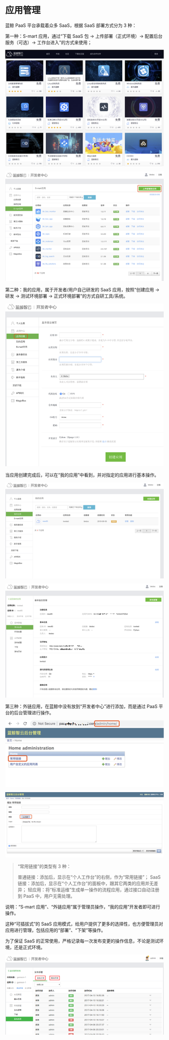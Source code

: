 # 应用管理

蓝鲸 PaaS 平台承载着众多 SaaS，根据 SaaS 部署方式分为 3 种：

第一种：S-mart 应用，通过“下载 SaaS 包 -> 上传部署（正式环境）-> 配置后台服务（可选）-> 工作台进入”的方式来使用；

![-w2020](../../assets/smartsaas.png)

![-w2020](../../assets/smartupload.png)

第二种：我的应用，属于开发者/用户自己研发的 SaaS 应用，按照“创建应用 -> 研发 -> 测试环境部署 -> 正式环境部署”的方式自研工具/系统。

![-w2020](../../assets/mysaas.png)

当应用创建完成后，可以在“我的应用”中看到，并对指定的应用进行基本操作。

![-w2020](../../assets/mysaasoption.png)

![-w2020](../../assets/mysaasoneoption.png)

第三种：外链应用，在蓝鲸中没有放到“开发者中心”进行添加，而是通过 PaaS 平台的后台管理进行操作。


![-w2020](../../assets/wailiansaas.png)

![-w2020](../../assets/wailiansaasadd.png)

> “常用链接”的类型有 3 种：
>
> 普通链接：添加后，显示在“个人工作台”的右侧，作为“常用链接”；
> SaaS 链接：添加后，显示在“个人工作台”的面板中，跟其它两类的应用并无差异；
> 轻应用：将“标准运维”生成单一操作的流程应用，通过接口自动注册到 PaaS 中，用户无需处理。

说明：“S-mart 应用”、“外链应用”属于管理员操作，“我的应用”开发者即可进行操作。

这种“可插拔式”的 SaaS 应用模式，给用户提供了更多的选择性，也方便管理员对应用进行管理，包括应用的“部署”、“下架”等操作。

为了保证 SaaS 的正常使用，严格记录每一次发布变更的操作信息，不论是测试环境，还是正式环境。

![-w2020](../../assets/image012.png)
